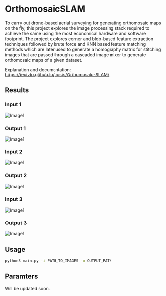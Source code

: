 # OrthomosaicSLAM
 
To carry out drone-based aerial surveying for generating orthomosaic maps on the fly, this project explores the image processing stack required to achieve the same using the most economical hardware and software footprint. The project explores corner and blob-based feature extraction techniques followed by brute force and KNN based feature matching methods which are later used to generate a homography matrix for stitching images that are passed through a cascaded image mixer to generate orthomosaic maps of a given dataset.

Explanation and documentation: https://textzip.github.io/posts/Orthomosaic-SLAM/

## Results
### Input 1
![Image1](/images/city_input.jpg)
### Output 1
![Image1](/images/city_output.png)
### Input 2 
![Image1](/images/lake_nornal_input.jpg)
### Output 2
![Image1](/images/lake_normal_output.png)
### Input 3
![Image1](/images/extended_lake_input.jpg)
### Output 3
![Image1](/images/lake_extended_output.png)


## Usage
```bash
python3 main.py -i PATH_TO_IMAGES -o OUTPUT_PATH
```

## Paramters
Will be updated soon. 
